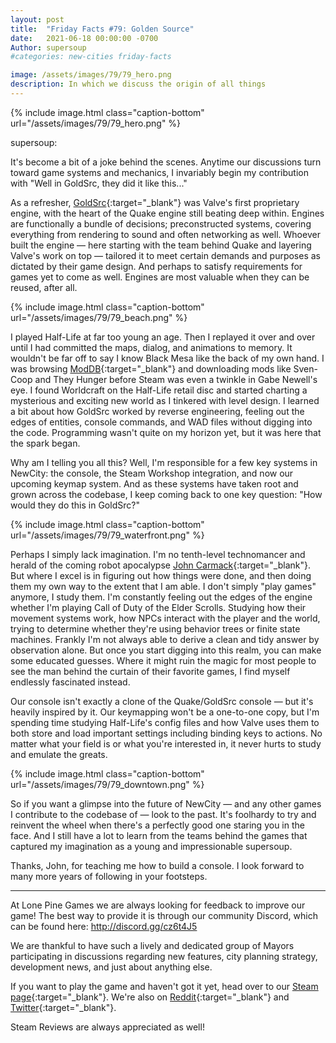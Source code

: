 ```yaml
---
layout: post
title:  "Friday Facts #79: Golden Source"
date:   2021-06-18 00:00:00 -0700
Author: supersoup
#categories: new-cities friday-facts

image: /assets/images/79/79_hero.png
description: In which we discuss the origin of all things
---
```


{% include image.html class="caption-bottom"
  url="/assets/images/79/79_hero.png"
%}

supersoup:

It's become a bit of a joke behind the scenes. Anytime our discussions turn toward game systems and mechanics, I invariably begin my contribution with "Well in GoldSrc, they did it like this..."

As a refresher, [GoldSrc]{:target="_blank"} was Valve's first proprietary engine, with the heart of the Quake engine still beating deep within. Engines are functionally a bundle of decisions; preconstructed systems, covering everything from rendering to sound and often networking as well. Whoever built the engine — here starting with the team behind Quake and layering Valve's work on top — tailored it to meet certain demands and purposes as dictated by their game design. And perhaps to satisfy requirements for games yet to come as well. Engines are most valuable when they can be reused, after all. 

{% include image.html class="caption-bottom"
  url="/assets/images/79/79_beach.png"
%}

I played Half-Life at far too young an age. Then I replayed it over and over until I had committed the maps, dialog, and animations to memory. It wouldn't be far off to say I know Black Mesa like the back of my own hand. I was browsing [ModDB]{:target="_blank"} and downloading mods like Sven-Coop and They Hunger before Steam was even a twinkle in Gabe Newell's eye. I found Worldcraft on the Half-Life retail disc and started charting a mysterious and exciting new world as I tinkered with level design. I learned a bit about how GoldSrc worked by reverse engineering, feeling out the edges of entities, console commands, and WAD files without digging into the code. Programming wasn't quite on my horizon yet, but it was here that the spark began. 

Why am I telling you all this? Well, I'm responsible for a few key systems in NewCity: the console, the Steam Workshop integration, and now our upcoming keymap system. And as these systems have taken root and grown across the codebase, I keep coming back to one key question: "How would they do this in GoldSrc?"

{% include image.html class="caption-bottom"
  url="/assets/images/79/79_waterfront.png"
%}

Perhaps I simply lack imagination. I'm no tenth-level technomancer and herald of the coming robot apocalypse [John Carmack]{:target="_blank"}. But where I excel is in figuring out how things were done, and then doing them my own way to the extent that I am able. I don't simply "play games" anymore, I study them. I'm constantly feeling out the edges of the engine whether I'm playing Call of Duty of the Elder Scrolls. Studying how their movement systems work, how NPCs interact with the player and the world, trying to determine whether they're using behavior trees or finite state machines. Frankly I'm not always able to derive a clean and tidy answer by observation alone. But once you start digging into this realm, you can make some educated guesses. Where it might ruin the magic for most people to see the man behind the curtain of their favorite games, I find myself endlessly fascinated instead. 

Our console isn't exactly a clone of the Quake/GoldSrc console — but it's heavily inspired by it. Our keymapping won't be a one-to-one copy, but I'm spending time studying Half-Life's config files and how Valve uses them to both store and load important settings including binding keys to actions. No matter what your field is or what you're interested in, it never hurts to study and emulate the greats. 

{% include image.html class="caption-bottom"
  url="/assets/images/79/79_downtown.png"
%}

So if you want a glimpse into the future of NewCity — and any other games I contribute to the codebase of — look to the past. It's foolhardy to try and reinvent the wheel when there's a perfectly good one staring you in the face. And I still have a lot to learn from the teams behind the games that captured my imagination as a young and impressionable supersoup.

Thanks, John, for teaching me how to build a console. I look forward to many more years of following in your footsteps.

---
At Lone Pine Games we are always looking for feedback to improve our game! The best way to provide it is through our community Discord, which can be found here: http://discord.gg/cz6t4J5

We are thankful to have such a lively and dedicated group of Mayors participating in discussions regarding new features, city planning strategy, development news, and just about anything else.

If you want to play the game and haven't got it yet, head over to our [Steam page]{:target="_blank"}. We're also on [Reddit]{:target="_blank"} and [Twitter]{:target="_blank"}. 

Steam Reviews are always appreciated as well!

[GoldSrc]: https://en.wikipedia.org/wiki/GoldSrc
[ModDB]: https://www.moddb.com/
[John Carmack]: https://www.youtube.com/watch?v=SQKSzRbfxQI
[Steam page]: https://store.steampowered.com/app/1067860/NewCity/
[Reddit]: https://www.reddit.com/r/NewCity
[Twitter]: https://twitter.com/lone_pine_games